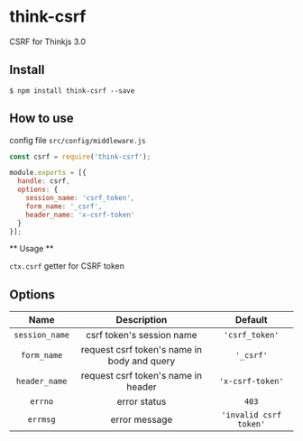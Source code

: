 # think-csrf

CSRF for Thinkjs 3.0

## Install

```
$ npm install think-csrf --save
```

## How to use

config file `src/config/middleware.js`

```javascript
const csrf = require('think-csrf');

module.exports = [{
  handle: csrf,
  options: {
    session_name: 'csrf_token',
    form_name: '_csrf',
    header_name: 'x-csrf-token'
  }
}];
```

** Usage **

`ctx.csrf` getter for CSRF token

## Options

| Name | Description | Default | 
| :------: | :------: | :------: |
| `session_name` | csrf token's session name | `'csrf_token'` |
| `form_name` | request csrf token's name in body and query | `'_csrf'` |
| `header_name` | request csrf token's name in header | `'x-csrf-token'` |
| `errno` | error status | `403` |
| `errmsg` | error message | `'invalid csrf token'` |
